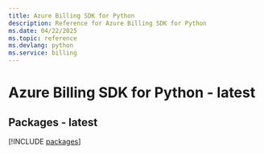 ```yaml
---
title: Azure Billing SDK for Python
description: Reference for Azure Billing SDK for Python
ms.date: 04/22/2025
ms.topic: reference
ms.devlang: python
ms.service: billing
---
```

# Azure Billing SDK for Python - latest
## Packages - latest
[!INCLUDE [packages](billing-index.md)]